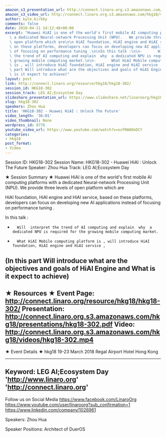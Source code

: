 ```yaml
---
amazon_s3_presentation_url: http://connect.linaro.org.s3.amazonaws.com/hkg18/presentations/hkg18-302.pdf
amazon_s3_video_url: http://connect.linaro.org.s3.amazonaws.com/hkg18/videos/hkg18-302.mp4
author: kyle.kirkby
comments: false
date: 2018-04-11 14:12:48+00:00
excerpt: "Huawei HiAI is one of the world's first mobile AI computing platforms with\
  \ a dedicated Neural-network Processing Unit (NPU).   We provide three levels of\
  \ open platform which are\n\n HiAI foundation, HiAI engine and HiAI service, based\
  \ on these platforms, developers can focus on developing new AI applications instead\
  \ of focusing on performance tuning .\n\nIn this talk :\n\n-       Will  interpret\
  \ the trend of AI computing and explain  why  a dedicated NPU is required for the\
  \ growing mobile computing market.\n\n-       What HiAI Mobile computing platform\
  \ is , will introduce HiAI foundation, HiAI engine and HiAI service ,\n\n(In this\
  \ part Will introduce what are the objectives and goals of HiAI Engine and What\
  \ is it expect to achieve)"
layout: post
link: http://connect.linaro.org/resource/hkg18/hkg18-302/
session_id: HKG18-302
session_track: LEG AI;Ecosystem Day
slideshare_presentation_url: https://www.slideshare.net/linaroorg/hkg18302-huawei-hiai-unlock-the-future
slug: hkg18-302
speakers: Zhou Hua
title: 'HKG18-302 - Huawei HiAI : Unlock The Future'
video_length: '36:01'
video_thumbnail: None
wordpress_id: 8776
youtube_video_url: https://www.youtube.com/watch?v=ocFRWAOeDCY
categories:
- hkg18
post_format:
- Video
---
```


Session ID: HKG18-302
Session Name: HKG18-302 - Huawei HiAI : Unlock The Future
Speaker: Zhou Hua
Track: LEG AI;Ecosystem Day


★ Session Summary ★
Huawei HiAI is one of the world's first mobile AI computing platforms with a dedicated Neural-network Processing Unit (NPU).   We provide three levels of open platform which are

 HiAI foundation, HiAI engine and HiAI service, based on these platforms, developers can focus on developing new AI applications instead of focusing on performance tuning .

In this talk :

-       Will  interpret the trend of AI computing and explain  why  a dedicated NPU is required for the growing mobile computing market.

-       What HiAI Mobile computing platform is , will introduce HiAI foundation, HiAI engine and HiAI service ,

(In this part Will introduce what are the objectives and goals of HiAI Engine and What is it expect to achieve)
---------------------------------------------------
★ Resources ★
Event Page: http://connect.linaro.org/resource/hkg18/hkg18-302/
Presentation: http://connect.linaro.org.s3.amazonaws.com/hkg18/presentations/hkg18-302.pdf
Video: http://connect.linaro.org.s3.amazonaws.com/hkg18/videos/hkg18-302.mp4
 ---------------------------------------------------
★ Event Details ★
hkg18
19-23 March 2018 
Regal Airport Hotel Hong Kong

---------------------------------------------------
Keyword: LEG AI;Ecosystem Day
'http://www.linaro.org'
'http://connect.linaro.org'
---------------------------------------------------
Follow us on Social Media
https://www.facebook.com/LinaroOrg
https://www.youtube.com/user/linaroorg?sub_confirmation=1
https://www.linkedin.com/company/1026961

Speakers: Zhou Hua

Speaker Positions: Architect of DuerOS


